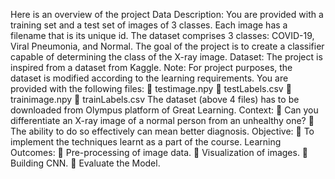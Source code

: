 Here is an overview of the project
Data Description:
You are provided with a training set and a test set of images of 3 classes. Each image has a filename that is its
unique id.
The dataset comprises 3 classes: COVID-19, Viral Pneumonia, and Normal. The goal of the project is
to create a classifier capable of determining the class of the X-ray image.
Dataset:
The project is inspired from a dataset from Kaggle.
Note: For project purposes, the dataset is modified according to the learning requirements.
You are provided with the following files:
 testimage.npy
 testLabels.csv
 trainimage.npy
 trainLabels.csv
The dataset (above 4 files) has to be downloaded from Olympus platform of Great Learning.
Context:
 Can you differentiate an X-ray image of a normal person from an unhealthy one?
 The ability to do so effectively can mean better diagnosis.
Objective:
 To implement the techniques learnt as a part of the course.
Learning Outcomes:
 Pre-processing of image data.
 Visualization of images.
 Building CNN.
 Evaluate the Model.
